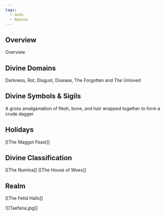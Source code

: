 ```yaml
---
tags:
  - Gods
  - Numina
---
```

## Overview
Overview
## Divine Domains
Darkness, Rot, Disgust, Disease, The Forgotten and The Unloved
## Divine Symbols & Sigils
A gross amalgamation of flesh, bone, and hair wrapped together to form a crude dagger
## Holidays
[[The Maggot Feast]]
## Divine Classification
[[The Numina]]
[[The House of Woes]]
## Realm
[[The Fetid Halls]]

![[Taefana.jpg]]